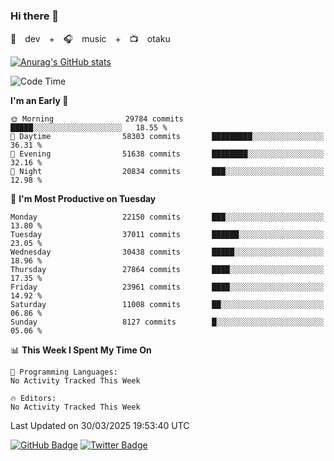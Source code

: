 ### Hi there 👋

🚀　dev　+　🎧　music　+　📺　otaku


[![Anurag's GitHub stats](https://github-readme-stats.vercel.app/api?username=koheitasaka&count_private=true&show_icons=true&theme=monokai)](https://github.com/koheitasaka/github-readme-stats)

<!--START_SECTION:waka-->
![Code Time](http://img.shields.io/badge/Code%20Time-1%2C161%20hrs%2023%20mins-blue)

**I'm an Early 🐤** 

```text
🌞 Morning                29784 commits       █████░░░░░░░░░░░░░░░░░░░░   18.55 % 
🌆 Daytime                58303 commits       █████████░░░░░░░░░░░░░░░░   36.31 % 
🌃 Evening                51638 commits       ████████░░░░░░░░░░░░░░░░░   32.16 % 
🌙 Night                  20834 commits       ███░░░░░░░░░░░░░░░░░░░░░░   12.98 % 
```
📅 **I'm Most Productive on Tuesday** 

```text
Monday                   22150 commits       ███░░░░░░░░░░░░░░░░░░░░░░   13.80 % 
Tuesday                  37011 commits       ██████░░░░░░░░░░░░░░░░░░░   23.05 % 
Wednesday                30438 commits       █████░░░░░░░░░░░░░░░░░░░░   18.96 % 
Thursday                 27864 commits       ████░░░░░░░░░░░░░░░░░░░░░   17.35 % 
Friday                   23961 commits       ████░░░░░░░░░░░░░░░░░░░░░   14.92 % 
Saturday                 11008 commits       ██░░░░░░░░░░░░░░░░░░░░░░░   06.86 % 
Sunday                   8127 commits        █░░░░░░░░░░░░░░░░░░░░░░░░   05.06 % 
```


📊 **This Week I Spent My Time On** 

```text
💬 Programming Languages: 
No Activity Tracked This Week

🔥 Editors: 
No Activity Tracked This Week
```


 Last Updated on 30/03/2025 19:53:40 UTC
<!--END_SECTION:waka-->

[![GitHub Badge](https://img.shields.io/badge/GitHub-100000?style=for-the-badge&logo=github&logoColor=white)](https://github.com/koheitasaka)
[![Twitter Badge](https://img.shields.io/badge/Twitter-1DA1F2?style=for-the-badge&logo=twitter&logoColor=white)](https://twitter.com/sleep_asleep_)
